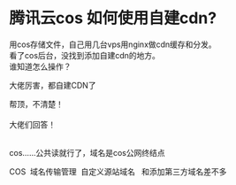 # 腾讯云cos 如何使用自建cdn?


用cos存储文件，自己用几台vps用nginx做cdn缓存和分发。<br />
看了cos后台，没找到添加自建cdn的地方。<br />
谁知道怎么操作？

大佬厉害，都自建CDN了

帮顶，不清楚！<br />
<br />
大佬们回答！<br />
<br />
<img src="static/image/smiley/default/smile.gif" smilieid="1" border="0" alt="" /><img src="static/image/smiley/default/smile.gif" smilieid="1" border="0" alt="" /><img src="static/image/smiley/default/smile.gif" smilieid="1" border="0" alt="" />

cos……公共读就行了，域名是cos公网终结点<img id="aimg_j7gs6" onclick="zoom(this, this.src, 0, 0, 0)" class="zoom" src="https://cdn.jsdelivr.net/gh/hishis/forum-master/public/images/patch.gif" onmouseover="img_onmouseoverfunc(this)" onload="thumbImg(this)" border="0" alt="" />

COS&nbsp;&nbsp;域名传输管理&nbsp;&nbsp;自定义源站域名&nbsp; &nbsp;和添加第三方域名差不多
